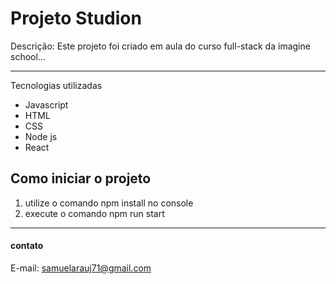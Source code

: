 # Projeto Studion

Descrição: Este projeto foi criado em aula do curso full-stack da imagine school...

---

Tecnologias utilizadas

- Javascript
- HTML
- CSS
- Node js
- React

## Como iniciar o projeto

1. utilize o comando npm install no console
2. execute o comando npm run start

---

#### contato

E-mail: samuelarauj71@gmail.com
